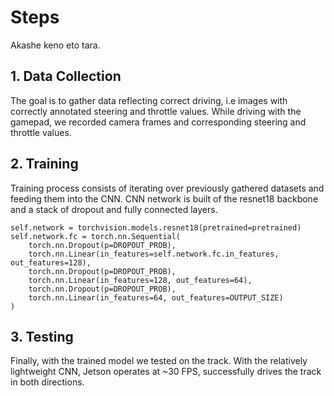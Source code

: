 Steps
====

Akashe keno eto tara.

## 1. Data Collection

The goal is to gather data reflecting correct driving, i.e images with correctly annotated steering and throttle values. While driving with the gamepad, we recorded camera frames and corresponding steering and throttle values. 

## 2. Training

Training process consists of iterating over previously gathered datasets and feeding them into the CNN. CNN network is built of the resnet18 backbone and a stack of dropout and fully connected layers.

    self.network = torchvision.models.resnet18(pretrained=pretrained)
    self.network.fc = torch.nn.Sequential(
        torch.nn.Dropout(p=DROPOUT_PROB),
        torch.nn.Linear(in_features=self.network.fc.in_features, out_features=128),
        torch.nn.Dropout(p=DROPOUT_PROB),
        torch.nn.Linear(in_features=128, out_features=64),
        torch.nn.Dropout(p=DROPOUT_PROB),
        torch.nn.Linear(in_features=64, out_features=OUTPUT_SIZE)
    )

## 3. Testing

Finally, with the trained model we tested on the track. With the relatively lightweight CNN, Jetson operates at ~30 FPS, successfully drives the track in both directions.


